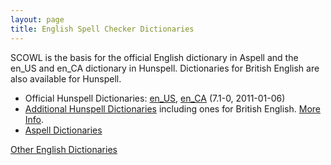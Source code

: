 ```yaml
---
layout: page
title: English Spell Checker Dictionaries
---
```


SCOWL is the basis for the official English dictionary in Aspell and
the en_US and en_CA dictionary in Hunspell.  Dictionaries for British
English are also available for Hunspell.

* Official Hunspell Dictionaries: 
  <a href="http://downloads.sourceforge.net/wordlist/hunspell-en_US-7.1-0.zip">en_US</a>,
  <a href="http://downloads.sourceforge.net/wordlist/hunspell-en_CA-7.1-0.zip">en_CA</a>
  (7.1-0, 2011-01-06)
* [Additional Hunspell Dictionaries](https://sourceforge.net/projects/wordlist/files/Hunspell/)
  including ones for British English. [More Info](/hunspell-readme).
* <a href="http://ftp.gnu.org/gnu/aspell/dict/en/">Aspell Dictionaries</a>

[Other English Dictionaries](/other-dicts)
